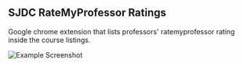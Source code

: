 ## SJDC RateMyProfessor Ratings

Google chrome extension that lists professors' ratemyprofessor rating inside the course listings.

![Example Screenshot](http://i.imgur.com/hZBSoMZ.png)